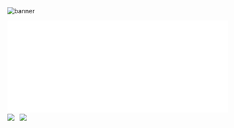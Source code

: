 <img src='https://github.com/adityaanand0001/adityaanand0001/assets/98987504/b81250fe-ab83-474f-bc9f-8471e47c06a3' width="960px" alt="banner">

[<img src="aboutme.svg" >](https://github.com/adityaanand0001/adityaanand0001/blob/09c09e10cd5c8ffeeec5276b975d1f868eb52b16/aboutme.svg)
<img src="https://img.shields.io/badge/LinkedIn-0A66C2.svg?style=for-the-badge&logo=LinkedIn&logoColor=white">
&nbsp;
<img src="https://img.shields.io/badge/Instagram-E4405F.svg?style=for-the-badge&logo=Instagram&logoColor=white">
			
				
